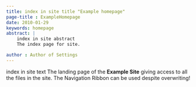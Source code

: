 ```yaml
---
title: index in site title "Example homepage"
page-title : ExampleHomepage
date: 2010-01-29
keywords: homepage
abstract: |
    index in site abstract 
    The index page for site.

author : Author of Settings 
---
```


index in site text The landing page of the **Example Site** giving access to all the files in the site. The Navigation Ribbon can be used despite overwriting! 


